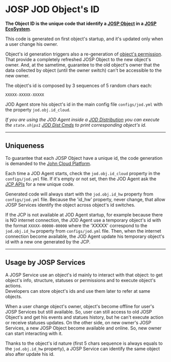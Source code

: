 # JOSP JOD Object's ID

**The Object ID is the unique code that identify a [JOSP Object](/repo_josp.com_docs/features/objects_integration.md)
in a [JOSP EcoSystem](/repo_josp.com_docs/features/ecosystem.md)**.

This code is generated on first object's startup, and it's updated only when a user
change his owner.

Object's id generation triggers also a re-generation of [object's permission](permissions.md).<br/>
That provide a completely refreshed JOSP Object to the new object's owner. And,
at the sametime, guarantee to the old object's owner that the data collected by
object (until the owner switch) can't be accessible to the new owner.

The object's id is composed by 3 sequences of 5 random chars each:

```
XXXXX-XXXXX-XXXXX
```

JOD Agent store his object's id in the main config file ```configs/jod.yml```
with the property ```jod.obj.id_cloud```.

_If you are using the JOD Agent inside a [JOD Distribution](/repo_josp.com_docs/comps/tools.md)
you can execute the ```state.sh|ps1``` [JOD Dist Cmds](https://bitbucket.org/johnosproject_shared/com.robypomper.josp.jod.template/src/develop/docs/dists/dists.md)
to print corresponding object's id._

---

## Uniqueness

To guarantee that each JOSP Object have a unique id, the code generation is
demanded to the [John Cloud Platform](/repo_josp.com_docs/comps/jcp/README.md).

Each time a JOD Agent starts, check the ```jod.obj.id_cloud``` property in the
```configs/jod.yml``` file.
If it's empty or not set, then the JOD Agent ask the [JCP APIs](/repo_josp.com_docs/comps/jcp/core/apis/README.md)
for a new unique code.

Generated code will always start with the ```jod.obj.id_hw``` property from
```configs/jod.yml``` file.
Because the 'id_hw' property, never change, that allow JOSP Services identify
the object across object's id switches.

If the JCP is not available at JOD Agent startup, for example because there is
NO internet connection, the JOD Agent use a temporary object's id with the format
```XXXXX-00000-00000``` where the 'XXXXX' correspond to the ```jod.obj.id_hw```
property from ```configs/jod.yml``` file.
Then, when the internet connection become available, the JOD Agent update his
temporary object's id with a new one generated by the JCP.

---

## Usage by JOSP Services

A JOSP Service use an object's id mainly to interact with that object: to get
object's info, structure, statuses or permissions and to execute object's actions.<br/>
Developers can store object's ids and use them later to refer at same objects.

When a user change object's owner, object's become offline for user's JOSP Services
but still available. So, user can still access to old JOSP Object's and get his
events and statues history, but he can't execute action or receive statuses updates.
On the other side, on new owner's JOSP Services, a new JOSP Object become available
and online. So, new owner can start interacting with it.

Thanks to the object's id nature (first 5 chars sequence is always equals to the
```jod.obj.id_hw``` property), a JOSP Service can identify the same object also
after update his id.
